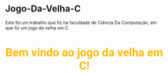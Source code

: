 # Jogo-Da-Velha-C
Este foi um trabalho que fiz na faculdade de Ciência Da Computação, em que fiz um jogo da velha em C.
<h1 style="font-size: 36px; color: #fcba03; text-align: center;font-family: 'Roboto', sans-serif;">Bem vindo ao jogo da velha em C!</h1>
